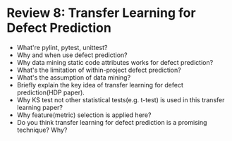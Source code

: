 # Review 8: Transfer Learning for Defect Prediction

* What're pylint, pytest, unittest?
* Why and when use defect prediction?
* Why data mining static code attributes works for defect prediction?
* What's the limitation of within-project defect prediction?
* What's the assumption of data mining?
* Briefly explain the key idea of transfer learning for defect prediction(HDP paper).
* Why KS test not other statistical tests(e.g. t-test) is used in this transfer learning paper?
* Why feature(metric) selection is applied here?
* Do you think transfer learning for defect prediction is a promising technique? Why?


